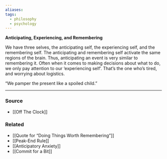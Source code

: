 ```yaml
---
aliases: 
tags:
  - philosophy
  - psychology
---
```

**Anticipating, Experiencing, and Remembering**

We have three selves, the anticipating self, the experiencing self, and the remembering self. The anticipating and remembering self activate the same regions of the brain. Thus, anticipating an event is very similar to remembering it. Often when it comes to making decisions about what to do, we only pay attention to our ‘experiencing self’. That’s the one who’s tired, and worrying about logistics.

“We pamper the present like a spoiled child.”

---

### Source
- [[Off The Clock]]

### Related
- [[Quote for “Doing Things Worth Remembering”]] 
- [[Peak-End Rule]]
- [[Anticipatory Anxiety]]
- [[Commit for a Bit]]